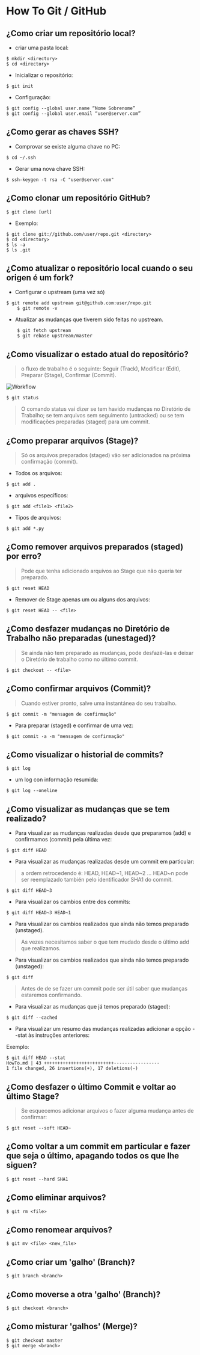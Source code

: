 How To Git / GitHub 
===================

¿Como criar um repositório local?
---------------------------------

- criar uma pasta local:

<!-- language: lang-bash -->

	$ mkdir <directory>
	$ cd <directory>

- Inicializar o repositório:

<!-- language: lang-bash -->

	$ git init

- Configuração:

<!-- language: lang-bash -->

	$ git config --global user.name “Nome Sobrenome”
	$ git config --global user.email “user@server.com”

¿Como gerar as chaves SSH?
--------------------------

- Comprovar se existe alguma chave no PC:

<!-- language: lang-bash -->

	$ cd ~/.ssh

- Gerar uma nova chave SSH:

<!-- language: lang-bash -->

	$ ssh-keygen -t rsa -C "user@server.com"

¿Como clonar um repositório GitHub?
-----------------------------------

<!-- language: lang-bash -->

	$ git clone [url]

- Exemplo:

<!-- language: lang-bash -->

	$ git clone git://github.com/user/repo.git <directory>
	$ cd <directory>
	$ ls -a
	$ ls .git

¿Como atualizar o repositório local cuando o seu origen é um fork?
------------------------------------------------------------------

- Configurar o upstream (uma vez só)

<!-- language: lang-bash -->

	$ git remote add upstream git@github.com:user/repo.git
        $ git remote -v

- Atualizar as mudanças que tiverem sido feitas no upstream.

<!-- language: lang-bash -->

        $ git fetch upstream
        $ git rebase upstream/master

¿Como visualizar o estado atual do repositório?
-----------------------------------------------

> o fluxo de trabalho é o seguinte:
> Seguir (Track), Modificar (Edit), Preparar (Stage), Confirmar (Commit).

![Workflow](workflow.png)

<!-- language: lang-bash -->

	$ git status

> O comando status vai dizer se tem havido mudanças no Diretório de
> Trabalho; se tem arquivos sem seguimento (untracked) ou se tem
> modificações preparadas (staged) para um commit.

¿Como preparar arquivos (Stage)?
--------------------------------

> Só os arquivos preparados (staged) vão ser adicionados na próxima
> confirmação (commit).

- Todos os arquivos:

<!-- language: lang-bash -->

	$ git add .

- arquivos específicos:

<!-- language: lang-bash -->

	$ git add <file1> <file2>

- Tipos de arquivos:

<!-- language: lang-bash -->

	$ git add *.py

¿Como remover arquivos preparados (staged) por erro?
----------------------------------------------------

> Pode que tenha adicionado arquivos ao Stage que não queria ter preparado.

<!-- language: lang-bash -->

	$ git reset HEAD

- Remover de Stage apenas um ou alguns dos arquivos:

<!-- language: lang-bash -->

	$ git reset HEAD -- <file>

¿Como desfazer mudanças no Diretório de Trabalho não preparadas (unestaged)?
----------------------------------------------------------------------------

> Se ainda não tem preparado as mudanças, pode desfazê-las e deixar o
> Diretório de trabalho como no último commit.

<!-- language: lang-bash -->

	$ git checkout -- <file>

¿Como confirmar arquivos (Commit)?
----------------------------------

> Cuando estiver pronto, salve uma instantánea do seu trabalho.

<!-- language: lang-bash -->

	$ git commit -m "mensagem de confirmação"

- Para preparar (staged) e confirmar de uma vez:

<!-- language: lang-bash -->

	$ git commit -a -m "mensagem de confirmação"

¿Como visualizar o historial de commits?
----------------------------------------

<!-- language: lang-bash -->

	$ git log

- um log con informação resumida:

<!-- language: lang-bash -->

	$ git log --oneline

¿Como visualizar as mudanças que se tem realizado?
--------------------------------------------------

- Para visualizar as mudanças realizadas desde que preparamos (add) e confirmamos (commit) pela última vez:

<!-- language: lang-bash -->

	$ git diff HEAD

- Para visualizar as mudanças realizadas desde um commit em particular:

> a ordem retrocedendo é: HEAD, HEAD~1, HEAD~2 ...
> HEAD~n pode ser reemplazado también pelo identificador SHA1 do commit.

<!-- language: lang-bash -->

	$ git diff HEAD~3

- Para visualizar os cambios entre dos commits:

<!-- language: lang-bash -->

	$ git diff HEAD~3 HEAD~1

- Para visualizar os cambios realizados que ainda não temos preparado (unstaged).

> As vezes necesitamos saber o que tem mudado desde o último add que realizamos.

- Para visualizar os cambios realizados que ainda não temos preparado (unstaged):

<!-- language: lang-bash -->

	$ git diff

> Antes de de se fazer um commit pode ser útil saber que mudanças estaremos
> confirmando.

- Para visualizar as mudanças que já temos preparado (staged):

<!-- language: lang-bash -->

	$ git diff --cached

- Para visualizar um resumo das mudanças realizadas adicionar a opção
  --stat às instruções anteriores:

Exemplo:

<!-- language: lang-bash -->

	$ git diff HEAD --stat
	HowTo.md | 43 ++++++++++++++++++++++++++-----------------
 	1 file changed, 26 insertions(+), 17 deletions(-)

¿Como desfazer o último Commit e voltar ao último Stage?
--------------------------------------------------------

> Se esquecemos adicionar arquivos o fazer alguma mudança antes de confirmar:

<!-- language: lang-bash -->

	$ git reset --soft HEAD~

¿Como voltar a um commit em particular e fazer que seja o último, apagando todos os que lhe siguen?
----------------------------------------------------------------------------------------------------

<!-- language: lang-bash -->

	$ git reset --hard SHA1

¿Como eliminar arquivos?
------------------------

<!-- language: lang-bash -->

	$ git rm <file>

¿Como renomear arquivos?
------------------------

<!-- language: lang-bash -->

	$ git mv <file> <new_file>

¿Como criar um 'galho' (Branch)?
--------------------------------

<!-- language: lang-bash -->

	$ git branch <branch>

¿Como moverse a otra 'galho' (Branch)?
--------------------------------------

<!-- language: lang-bash -->

	$ git checkout <branch>

¿Como misturar 'galhos' (Merge)?
--------------------------------

<!-- language: lang-bash -->

	$ git checkout master
	$ git merge <branch>

